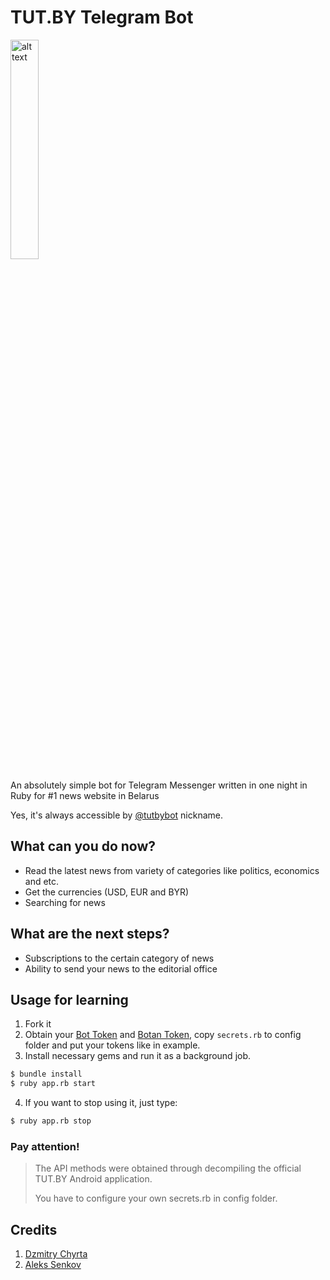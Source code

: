 # TUT.BY Telegram Bot

<img src="https://github.com/datarockets/TUTBYBot/blob/master/screenshot.png" alt="alt text" width="30%">

An absolutely simple bot for Telegram Messenger written in one night in Ruby for #1 news website in Belarus

Yes, it's always accessible by [@tutbybot] nickname.

## What can you do now?

  - Read the latest news from variety of categories like politics, economics and etc.
  - Get the currencies (USD, EUR and BYR)
  - Searching for news

## What are the next steps?

  - Subscriptions to the certain category of news
  - Ability to send your news to the editorial office

## Usage for learning
1. Fork it
2. Obtain your [Bot Token] and [Botan Token], copy `secrets.rb` to config folder and put your tokens like in example.
3. Install necessary gems and run it as a background job.

```sh
$ bundle install
$ ruby app.rb start
```

4. If you want to stop using it, just type:

```sh
$ ruby app.rb stop
```

### Pay attention!
> The API methods were obtained through decompiling
> the official TUT.BY Android application.
>
> You have to configure your own secrets.rb in config folder.

[@tutbybot]: <https://telegram.me/tutbybot>
[Bot Token]: <https://telegram.me/botfather>
[Botan Token]: <https://botan.io>
[Dzmitry Chyrta]: <https://github.com/chyrta>
[Aleks Senkov]: <https://github.com/AleksSenkou>

## Credits
1. [Dzmitry Chyrta]
2. [Aleks Senkov]
